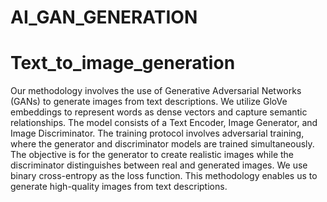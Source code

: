 # AI_GAN_GENERATION
# Text_to_image_generation
Our methodology involves the use of Generative Adversarial Networks (GANs) to generate images from text descriptions. We utilize GloVe embeddings to represent words as dense vectors and capture semantic relationships. The model consists of a Text Encoder, Image Generator, and Image Discriminator. The training protocol involves adversarial training, where the generator and discriminator models are trained simultaneously. The objective is for the generator to create realistic images while the discriminator distinguishes between real and generated images. We use binary cross-entropy as the loss function. This methodology enables us to generate high-quality images from text descriptions.

